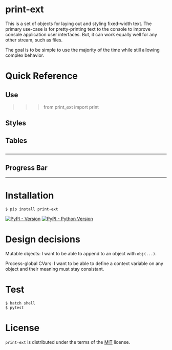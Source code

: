 # print-ext

This is a set of objects for laying out and styling fixed-width text.  The primary use-case is for pretty-printing text to the console to improve console application user interfaces.  But, it can work equally well for any other stream, such as files.

The goal is to be simple to use the majority of the time while still allowing complex behavior.

# Quick Reference

## Use

>>> from print_ext import print

## Styles

## Tables

## <hr/>

## Progress Bar

-----

# Installation

```console
$ pip install print-ext
```

[![PyPI - Version](https://img.shields.io/pypi/v/print-ext.svg)](https://pypi.org/project/print-ext)
[![PyPI - Python Version](https://img.shields.io/pypi/pyversions/print-ext.svg)](https://pypi.org/project/print-ext)


# Design decisions

Mutable objects:  I want to be able to append to an object with ``obj(...)``.

Process-global CVars:  I want to be able to define a context variable on any object and their meaning must stay consistant.

# Test

```console
$ hatch shell
$ pytest
```


# License

`print-ext` is distributed under the terms of the [MIT](https://spdx.org/licenses/MIT.html) license.

